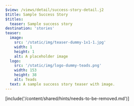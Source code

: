 ```yaml
---
$view: /views/detail/success-story-detail.j2
$title: Sample Success Story
$titles:
  teaser: Sample success story
destination: 'stories'
teaser:
  image:
    src: '/static/img/teaser-dummy-1x1-1.jpg'
    width: 1
    height: 1
    alt: A placeholder image
  logo:
    src: '/static/img/logo-dummy-teads.png'
    width: 153
    height: 38
    alt: Teads
  text: A sample success story teaser with image.
---
```

[include('/content/shared/hints/needs-to-be-removed.md')]
